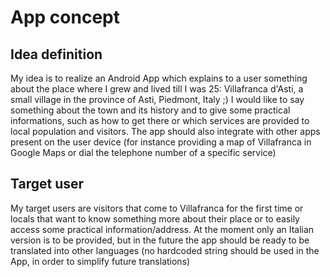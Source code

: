 # App concept

## Idea definition
My idea is to realize an Android App which explains to a user something about the place where I grew and lived till I was 25: Villafranca d'Asti, a small village in the province of Asti, Piedmont, Italy ;)  I would like to say something about the town and its history and to give some practical informations, such as how to get there or which services are provided to local population and visitors. The app should also integrate with other apps present on the user device (for instance providing a map of Villafranca in Google Maps or dial the telephone number of a specific service)

## Target user
My target users are visitors that come to Villafranca for the first time or locals that want to know something more about their place or to easily access some practical information/address.  At the moment only an Italian version is to be provided, but in the future the app should be ready to be translated into other languages (no hardcoded string should be used in the App, in order to simplify future translations)
